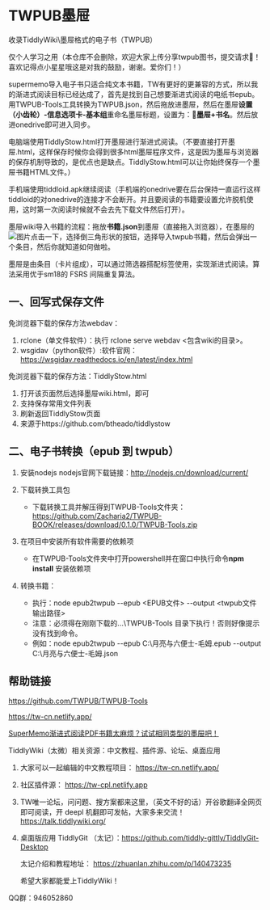 # TWPUB墨屉
收录TiddlyWiki\墨屉格式的电子书（TWPUB）

仅个人学习之用（本仓库不会删除，欢迎大家上传分享twpub图书，提交请求🙂！ 喜欢记得点小星星哦这是对我的鼓励，谢谢。爱你们！）



supermemo导入电子书只适合纯文本书籍，TW有更好的更兼容的方式，所以我的渐进式阅读目标已经达成了，首先是找到自己想要渐进式阅读的电纸书epub。用TWPUB-Tools工具转换为TWPUB.json，然后拖放进墨屉，然后在墨屉**设置（小齿轮）-信息选项卡-基本组**重命名墨屉标题，设置为：**🦑墨屉+书名**。然后放进onedrive即可进入同步。

电脑端使用TiddlyStow.html打开墨屉进行渐进式阅读。（不要直接打开墨屉.html，这样保存时候你会得到很多html墨屉程序文件，这是因为墨屉与浏览器的保存机制导致的，是优点也是缺点。TiddlyStow.html可以让你始终保存一个墨屉书籍HTML文件。）

手机端使用tiddloid.apk继续阅读（手机端的onedrive要在后台保持一直运行这样tiddloid的对onedrive的连接才不会断开。并且要阅读的书籍要设置允许脱机使用，这时第一次阅读时候就不会去先下载文件然后打开）。

墨屉wiki导入书籍的流程：拖放**书籍.json**到墨屉（直接拖入浏览器），在墨屉的![图片](https://user-images.githubusercontent.com/32425955/166909870-f4871de5-c2f3-4c58-b7e4-cec6aeb66b0d.png)点击一下，选择倒三角形状的按钮，选择导入twpub书籍，然后会弹出一个条目，然后你就知道如何做啦。

墨屉是由条目（卡片组成），可以通过筛选器搭配标签使用，实现渐进式阅读。算法采用优于sm18的 FSRS 间隔重复算法。



## 一、回写式保存文件

免浏览器下载的保存方法webdav：
1. rclone（单文件软件）：执行 rclone serve webdav <包含wiki的目录>。
2. wsgidav（python软件）:软件官网：https://wsgidav.readthedocs.io/en/latest/index.html


免浏览器下载的保存方法：TiddlyStow.html
1. 打开该页面然后选择墨屉wiki.html，即可
2. 支持保存常用文件列表
3. 刷新返回TiddlyStow页面
4. 来源于https://github.com/btheado/tiddlystow



## 二、电子书转换（epub 到 twpub）

1. 安装nodejs
   nodejs官网下载链接：http://nodejs.cn/download/current/

2. 下载转换工具包
   
   - 下载转换工具并解压得到TWPUB-Tools文件夹：https://github.com/Zacharia2/TWPUB-BOOK/releases/download/0.1.0/TWPUB-Tools.zip

3. 在项目中安装所有软件需要的依赖项
   
   - 在TWPUB-Tools文件夹中打开powershell并在窗口中执行命令**npm install** 安装依赖项

4. 转换书籍：
    - 执行：node epub2twpub --epub <EPUB文件> --output <twpub文件输出路径>
    - 注意：必须得在刚刚下载的...\TWPUB-Tools 目录下执行！否则好像提示没有找到命令。
    - 例如：node epub2twpub --epub C:\月亮与六便士-毛姆.epub --output C:\月亮与六便士-毛姆.json



## 帮助链接

https://github.com/TWPUB/TWPUB-Tools

https://tw-cn.netlify.app/

[SuperMemo渐进式阅读PDF书籍太麻烦？试试相同类型的墨屉吧！](https://www.bilibili.com/read/cv16649634)





TiddlyWiki（太微）相关资源：中文教程、插件源、论坛、桌面应用
1. 大家可以一起编辑的中文教程项目： https://tw-cn.netlify.app/
2. 社区插件源： https://tw-cpl.netlify.app
3. TW唯一论坛，问问题、搜方案都来这里，（英文不好的话）开谷歌翻译全网页即可阅读，开 deepl 机翻即可发帖，大家多来交流！ https://talk.tiddlywiki.org/
4. 桌面版应用 TiddlyGit （太记）：https://github.com/tiddly-gittly/TiddlyGit-Desktop

   太记介绍和教程地址： https://zhuanlan.zhihu.com/p/140473235
   
   希望大家都能爱上TiddlyWiki！

QQ群：946052860
